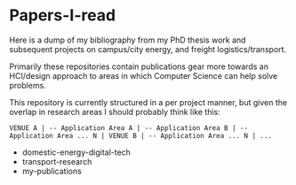 # Papers-I-read

Here is a dump of my bibliography from my PhD thesis work and subsequent projects on campus/city energy, and freight logistics/transport.

Primarily these repositories contain publications gear more towards an HCI/design approach to areas in which Computer Science can help solve problems.

This repository is currently structured in a per project manner, but given the overlap in research areas I should probably think like this:

``VENUE A
|
-- Application Area A
|
-- Application Area B
|
-- Application Area ... N
|
VENUE B
|
-- Application Area ... N
|
...``


- domestic-energy-digital-tech
- transport-research
- my-publications
